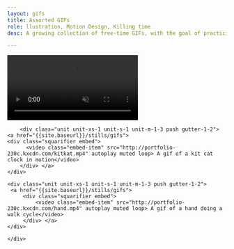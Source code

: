 ```yaml
---
layout: gifs
title: Assorted GIFs 
role: llustration, Motion Design, Killing time
desc: A growing collection of free-time GIFs, with the goal of practicing new techniques & studying motion.

---
```


<div class="grid grid-stretch">
     <div class="unit unit-xs-1 unit-s-1 unit-m-1-3 push gutter-1-2">
     <a href="{{site.baseurl}}/stills/gifs">   
         <div class="squarifier embed">
            <video class="embed-item" src="http://portfolio-230c.kxcdn.com/luckycat.mp4" autoplay muted loop> A gif of a Japanese lucky cat in motion</video>
         </div> </a>
    </div>
    
        <div class="unit unit-xs-1 unit-s-1 unit-m-1-3 push gutter-1-2">
    <a href="{{site.baseurl}}/stills/gifs"> 
    <div class="squarifier embed">
          <video class="embed-item" src="http://portfolio-230c.kxcdn.com/kitkat.mp4" autoplay muted loop> A gif of a kit cat clock in motion</video>
        </div> </a>
    </div>
        
    <div class="unit unit-xs-1 unit-s-1 unit-m-1-3 push gutter-1-2">
     <a href="{{site.baseurl}}/stills/gifs">   
         <div class="squarifier embed">
             <video class="embed-item" src="http://portfolio-230c.kxcdn.com/hand.mp4" autoplay muted loop> A gif of a hand doing a walk cycle</video>
         </div> </a>
    </div>
    
    </div>